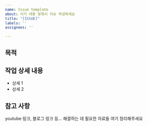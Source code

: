 ```yaml
---
name: Issue template
about: 이거 대충 맞춰서 이슈 작성하세요
title: "[ISSUE]"
labels: ''
assignees: ''

---
```


## 목적

## 작업  상세 내용
- 상세 1
- 상세 2

## 참고 사항
youtube 링크, 블로그 링크 등... 해결하는 데 필요한 자료들 여기 정리해주세요
